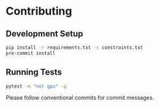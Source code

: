 # Contributing

## Development Setup

```bash
pip install -r requirements.txt -c constraints.txt
pre-commit install
```

## Running Tests

```bash
pytest -m "not gpu" -q
```

Please follow conventional commits for commit messages.
